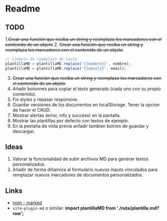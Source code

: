 # Readme

## TODO

1.~~Crear una función que reciba un string y reemplaza los marcadores con el contenido de un objeto~~
2. ~~Crear una función que reciba un string y reemplaza los marcadores con el contenido de un objeto~~

   ```js
   // Ejemplo de reemplazo de texto
   plantillaMD = plantillaMD.replace('{{nombre}}', nombre);
   plantillaMD = plantillaMD.replace('{{email}}', email);
   ```

3. ~~Crear una función que reciba un string y reemplaza los marcadores con el contenido de un objeto~~
4. Añadir botonnes para copiar el texto generado (cada uno con su propio contenido).
5. Fix styles y repasar responsive.
6. Guardar versiones de los documentos en localStorage. Tener la opcion de hacer el CRUD.
7. Mostrar alertas (error, info y success) en la pantalla.
8. Mostrar las plantillas por defecto con textos de ejemplo.
9. En la pestaña de vista previa an1adir tambien botnes de guardar y descargar.

## Ideas
1. Valorar la funcionalidad de subir archivos MD para generar textos personalizados.
2. Añadir de forma diñamica al formulario nuevos inputs vinculados para remplazar nuevos marcadores de documentos personalizados.

## Links

- [npm - marked](https://www.npmjs.com/package/marked)
- `vite-plugin-md` o similar: **import plantillaMD from './ruta/plantilla.md?raw';**

